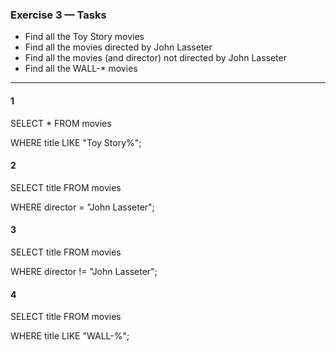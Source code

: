 ### Exercise 3 — Tasks
+ Find all the Toy Story movies
+ Find all the movies directed by John Lasseter
+ Find all the movies (and director) not directed by John Lasseter
+ Find all the WALL-* movies

_________________

#### 1

SELECT * FROM movies

WHERE title LIKE "Toy Story%";

#### 2

SELECT title FROM movies

WHERE director = "John Lasseter";

#### 3

SELECT title FROM movies

WHERE director != "John Lasseter";

#### 4

SELECT title FROM movies

WHERE title LIKE "WALL-%";
